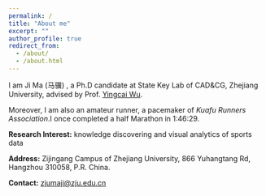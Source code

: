 ```yaml
---
permalink: /
title: "About me"
excerpt: ""
author_profile: true
redirect_from: 
  - /about/
  - /about.html
---
```



I am Ji Ma (马骥) , a Ph.D candidate at State Key Lab of CAD&CG, Zhejiang University, advised by Prof. [Yingcai Wu](https://person.zju.edu.cn/ycwu).

Moreover, I am also an amateur runner, a pacemaker of *Kuafu Runners Association*.I once completed a half Marathon in 1:46:29.

**Research Interest:** knowledge discovering and visual analytics of sports data

**Address:** Zijingang Campus of Zhejiang University, 866 Yuhangtang Rd, Hangzhou 310058, P.R. China.

**Contact:** zjumaji@zju.edu.cn


<!-- ![jima](https://avatar.csdnimg.cn/E/9/D/1_jeemark_1611930976.jpg) -->

